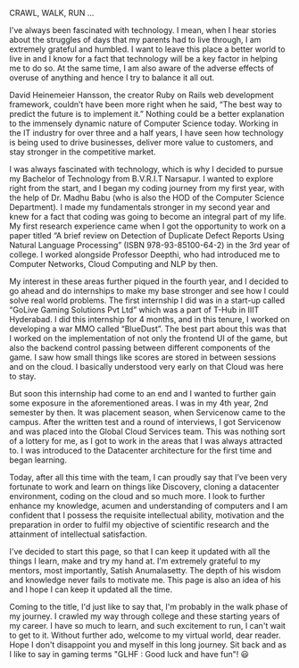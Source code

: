 CRAWL, WALK, RUN ...

I've always been fascinated with technology. I mean, when I hear stories about the struggles of days that my parents had to live through, I am extremely grateful and humbled. I want to leave this place a better world to live in and I know for a fact that technology will be a key factor in helping me to do so. At the same time, I am also aware of the adverse effects of overuse of anything and hence I try to balance it all out.

David Heinemeier Hansson, the creator Ruby on Rails web development framework, couldn’t have been more right when he said, “The best way to predict the future is to implement it.” Nothing could be a better explanation to the immensely dynamic nature of Computer Science today. Working in the IT industry for over three and a half years, I have seen how technology is being used to drive businesses, deliver more value to customers, and stay stronger in the competitive market.  

I was always fascinated with technology, which is why I decided to pursue my Bachelor of Technology from B.V.R.I.T Narsapur. I wanted to explore right from the start, and I began my coding journey from my first year, with the help of Dr. Madhu Babu (who is also the HOD of the Computer Science Department). I made my fundamentals stronger in my second year and knew for a fact that coding was going to become an integral part of my life. My first research experience came when I got the opportunity to work on a paper titled “A brief review on Detection of Duplicate Defect Reports Using Natural Language Processing” (ISBN 978-93-85100-64-2) in the 3rd year of college. I worked alongside Professor Deepthi, who had introduced me to Computer Networks, Cloud Computing and NLP by then.


My interest in these areas further piqued in the fourth year, and I decided to go ahead and do internships to make my base stronger and see how I could solve real world problems. The first internship I did was in a start-up called “GoLive Gaming Solutions Pvt Ltd” which was a part of T-Hub in IIIT Hyderabad. I did this internship for 4 months, and in this tenure, I worked on developing a war MMO called “BlueDust”. The best part about this was that I worked on the implementation of not only the frontend UI of the game, but also the backend control passing between different components of the game. I saw how small things like scores are stored in between sessions and on the cloud. I basically understood very early on that Cloud was here to stay.


But soon this internship had come to an end and I wanted to further gain some exposure in the aforementioned areas. I was in my 4th year, 2nd semester by then. It was placement season, when Servicenow came to the campus. After the written test and a round of interviews, I got Servicenow and was placed into the Global Cloud Services team. This was nothing sort of a lottery for me, as I got to work in the areas that I was always attracted to. I was introduced to the Datacenter architecture for the first time and began learning.

Today, after all this time with the team, I can proudly say that I’ve been very fortunate to work and learn on things like Discovery, cloning a datacenter environment, coding on the cloud and so much more. I look to further enhance my knowledge, acumen and understanding of computers and I am confident that I possess the requisite intellectual ability, motivation and the preparation in order to fulfil my objective of scientific research and the attainment of intellectual 
satisfaction.

I've decided to start this page, so that I can keep it updated with all the things I learn, make and try my hand at. I'm extremely grateful to my mentors, most importantly, Satish Anumalasetty. The depth of his wisdom and knowledge never fails to motivate me. This page is also an idea of his and I hope I can keep it updated all the time.

Coming to the title, I'd just like to say that, I'm probably in the walk phase of my journey. I crawled my way through college and these starting years of my career. I have so much to learn, and such excitement to run, I can't wait to get to it. Without further ado, welcome to my virtual world, dear reader. Hope I don't disappoint you and myself in this long journey. Sit back and as I like to say in gaming terms "GLHF : Good luck and have fun"! 😃


